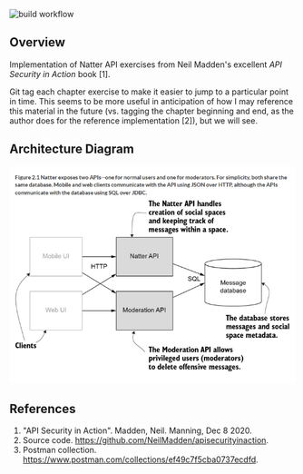 ![build workflow](https://github.com/jelaiw/natter-api/actions/workflows/build.yml/badge.svg)
## Overview
Implementation of Natter API exercises from Neil Madden's excellent *API Security in Action* book [1].

Git tag each chapter exercise to make it easier to jump to a particular point in time. This seems to be more useful in anticipation of how I may reference this material in the future (vs. tagging the chapter beginning and end, as the author does for the reference implementation [2]), but we will see.

## Architecture Diagram
<img src="figure_2-1.png" width=640>

## References
1. "API Security in Action". Madden, Neil. Manning, Dec 8 2020.
2. Source code. https://github.com/NeilMadden/apisecurityinaction.
2. Postman collection. https://www.postman.com/collections/ef49c7f5cba0737ecdfd.
